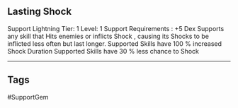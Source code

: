 ## Lasting Shock
Support
Lightning
Tier: 1
Level: 1
Support Requirements : +5 Dex
Supports any skill that Hits enemies or inflicts Shock , causing its Shocks to be inflicted less often but last longer.
Supported Skills have 100 % increased Shock Duration
Supported Skills have 30 % less chance to Shock

---
## Tags
#SupportGem
